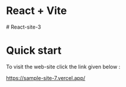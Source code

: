 # React + Vite

 
 #   R e a c t - s i t e - 3 
 #   Quick start

 To visit the web-site click the link given below :

 https://sample-site-7.vercel.app/
 
 
